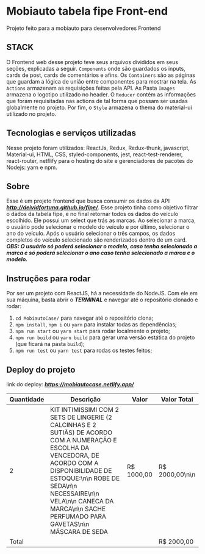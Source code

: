 # Mobiauto tabela fipe Front-end
Projeto feito para a mobiauto para desenvolvedores Frontend

## STACK
O Frontend web desse projeto teve seus arquivos divididos em seus seções, explicadas a seguir. `Components` onde são guardados os inputs, cards de post, cards de comentários e afins. Os `Containers` são as páginas que guardam a lógica de união entre componentes para mostrar na tela. As `Actions` armazenam as requisições feitas pela API. As Pasta `Images` armazena o logotipo utilizado no header. O `Reducer` contém as informações que foram requisitadas nas actions de tal forma que possam ser usadas globalmente no projeto. Por fim, o `Style` armazena o thema do material-ui utilizado no projeto.

## Tecnologias e serviços utilizadas
Nesse projeto foram utilizados: ReactJs, Redux, Redux-thunk, javascript, Material-ui, HTML, CSS, styled-components, jest, react-test-renderer, react-router, netflify para o hosting do site e gerenciadores de pacotes do Nodejs: yarn e npm.

## Sobre
Esse é um projeto frontend que busca consumir os dados da API ***http://deividfortuna.github.io/fipe/***. Esse projeto tinha como objetivo filtrar o dados da tabela fipe, e no final retornar todos os dados do veículo escolhido. Ele possui um select que trás as marcas. Ao selecionar a marca, o usuário pode selecionar o modelo do veículo e por último, selecionar o ano do veículo. Após o usuário selecionar o três campos, os dados completos do veículo selecionado são renderizados dentro de um card. 
***OBS: O usuário só poderá selecionar o modelo, caso tenha selecionado a marca e só poderá selecionar o ano caso tenha selecionado a marca e o modelo.***

## Instruções para rodar
Por ser um projeto com ReactJS, há a necessidade do NodeJS. Com ele em sua máquina, basta abrir o ***TERMINAL*** e navegar até o repositório clonado e rodar:
1. `cd MobiautoCase/` para navegar até o repositório clona;
1. `npm install`, `npm i` ou `yarn` para instalar todas as dependências;
1. `npm run start` ou `yarn start` para rodar localmente o projeto;
1. `npm run build` ou `yarn build` para gerar uma versão estática do projeto (que ficará na pasta `build`);
1. `npm run test` ou `yarn test` para rodas os testes feitos;

## Deploy do projeto
link do deploy: ***https://mobiautocase.netlify.app/***

Quantidade | Descrição | Valor | Valor Total
-------- | ------- | ------- | -------
2 | KIT INTIMISSIMI COM 2 SETS DE LINGERIE (2 CALCINHAS E 2 SUTIÃS) DE ACORDO COM A NUMERAÇÃO E ESCOLHA DA VENCEDORA, DE ACORDO COM A DISPONIBILIDADE DE ESTOQUE:\n\n ROBE DE SEDA\n\n NECESSAIRE\n\n VELA\n\n CANECA DA MARCA\n\n SACHE PERFUMADO PARA GAVETAS\n\n MÁSCARA DE SEDA | R$ 1000,00 | R$ 2000,00\n\n
Total |      |       | R$ 2000,00
